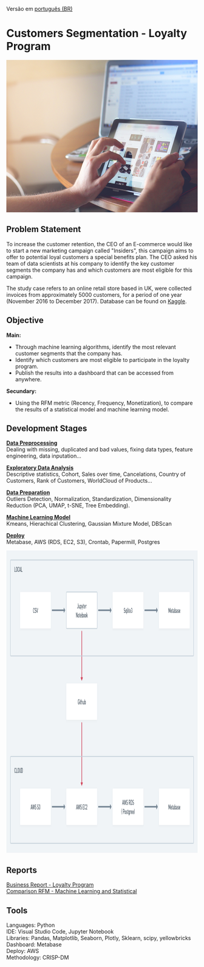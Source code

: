 Versão em  [português (BR)](https://github.com/alyssonvidal/E-Commerce-Clusterization/blob/main/references/README_PT.md)

# Customers Segmentation - Loyalty Program

<center><img src="/images/ecommerce2.jpg" alt="logo_ecommerce" width="800" height="400"/></center>

## Problem Statement

To increase the customer retention, the CEO of an E-commerce would like to start a new marketing campaign called "Insiders", this campaign aims to offer to potential loyal customers a special benefits plan. The CEO asked his team of data scientists at his company to identify the key customer segments the company has and which customers are most eligible for this campaign.

The study case refers to an online retail store based in UK, were collected invoices from approximately 5000 customers, for a period of one year (November 2016 to December 2017). Database can be found on [Kaggle](https://www.kaggle.com/datasets/carrie1/ecommerce-data).

## Objective
**Main:**
* Through machine learning algorithms, identify the most relevant customer segments that the company has.
* Identify which customers are most eligible to participate in the loyalty program.
* Publish the results into a dashboard that can be accessed from anywhere.

**Secundary:**

* Using the RFM metric (Recency, Frequency, Monetization), to compare the results of a statistical model and machine learning model.


## Development Stages
[**Data Preprocessing**](https://github.com/alyssonvidal/E-Commerce-Clusterization/blob/main/notebooks/part01_preprocessing.ipynb)<br>
Dealing with missing, duplicated and bad values, fixing data types, feature engineering, data inputation...

[**Exploratory Data Analysis**](https://github.com/alyssonvidal/E-Commerce-Clusterization/blob/main/notebooks/part02_eda.ipynb)<br>
Descriptive statistics, Cohort, Sales over time, Cancelations, Country of Customers, Rank of Customers, WorldCloud of Products...

[**Data Preparation**](https://github.com/alyssonvidal/E-Commerce-Clusterization/blob/main/notebooks/part03_data_preparation.ipynb)<br>
Outliers Detection, Normalization, Standardization, Dimensionality Reduction (PCA, UMAP, t-SNE, Tree Embedding). 

[**Machine Learning Model**](https://github.com/alyssonvidal/E-Commerce-Clusterization/blob/main/notebooks/part04_rfm_with_ml.ipynb)<br>
Kmeans, Hierachical Clustering, Gaussian Mixture Model, DBScan

[**Deploy**](https://github.com/alyssonvidal/E-Commerce-Clusterization/blob/main/notebooks/part04_rfm_with_ml.ipynb)<br>
Metabase, AWS (RDS, EC2, S3), Crontab, Papermill, Postgres

<center><img src="/images/schema.png" alt="asasd" width="1190" height="794"/></center>

## Reports

[Business Report - Loyalty Program](https://github.com/alyssonvidal/E-Commerce-Clusterization/blob/main/reports/business_overall_report.md)<br>
[Comparison RFM - Machine Learning and Statistical](https://github.com/alyssonvidal/E-Commerce-Clusterization/blob/main/reports/comparison.md)<br>


## Tools
Languages: Python<br>
IDE: Visual Studio Code, Jupyter Notebook<br>
Libraries: Pandas, Matplotlib, Seaborn, Plotly, Sklearn, scipy, yellowbricks<br>
Dashboard: Metabase<br>
Deploy: AWS<br>
Methodology: CRISP-DM<br>
